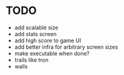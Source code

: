 # TODO

- add scalable size
- add stats screen
- add high score to game UI
- add better infra for arbitrary screen sizes
- make executable when done?
- trails like tron
- walls
